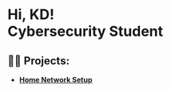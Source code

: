 <h1>Hi, KD! <br/><a href="https://github.com/projectbyKD"> <a ">Cybersecurity Student</a> 

<h2>👨‍💻  Projects:</h2>

- <b>[Home Network Setup](https://github.com/projectsbyKD/HomeNetworkSetup/tree/main)

  






